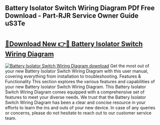 ## Battery Isolator Switch Wiring Diagram PDf Free Download - Part-RJR Service Owner Guide uS3Te

# <h2><a href="http://dfkp6lg.blite.top/?on=Battery+Isolator+Switch+Wiring+Diagram">🔗Download New 👉🔴 Battery Isolator Switch Wiring Diagram</a></h2>

[![Battery Isolator Switch Wiring Diagram download](https://i.imgur.com/lujVjoI.png)](http://dfkp6lg.blite.top/?on=Battery+Isolator+Switch+Wiring+Diagram)
Get the most out of your new Battery Isolator Switch Wiring Diagram with this user manual, covering everything from installation to troubleshooting. Features & Functionality This section explores the various features and capabilities of your new Battery Isolator Switch Wiring Diagram. This Battery Isolator Switch Wiring Diagram comes equipped with a comprehensive set of features to meet your diverse needs. We trust that the Battery Isolator Switch Wiring Diagram has been a clear and concise resource in your efforts to learn the ins and outs of your new device. In case of any queries or concerns, please do not hesitate to reach out to our customer service team.
